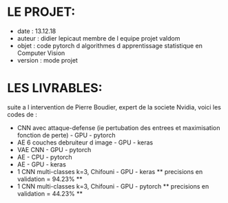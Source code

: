 # LE PROJET:
- date    : 13.12.18
- auteur  : didier lepicaut membre de l equipe projet valdom
- objet   : code pytorch d algorithmes d apprentissage statistique en Computer Vision
- version : mode projet

# LES LIVRABLES:
suite a l intervention de Pierre Boudier, expert de la societe Nvidia, voici les codes de :
- CNN avec attaque-defense (ie pertubation des entrees et maximisation fonction de perte) - GPU - pytorch
- AE 6 couches debruiteur d image - GPU - keras
- VAE CNN - GPU - pytorch
- AE - CPU - pytorch
- AE - GPU - keras
- 1 CNN multi-classes k=3, Chifouni - GPU - keras   ** precisions en validation = 94.23% **
- 1 CNN multi-classes k=3, Chifouni - GPU - pytorch ** precisions en validation = 44.23% **
